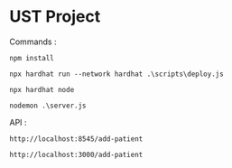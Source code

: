 # UST Project

Commands : 

    npm install

    npx hardhat run --network hardhat .\scripts\deploy.js

    npx hardhat node

    nodemon .\server.js

API :

    http://localhost:8545/add-patient

    http://localhost:3000/add-patient
